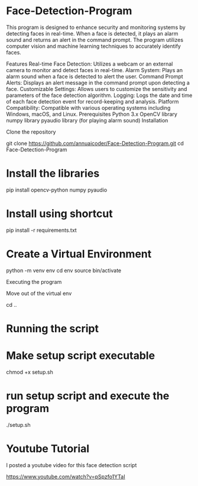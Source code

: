 # Face-Detection-Program
This program is designed to enhance security and monitoring systems by detecting faces in real-time. When a face is detected, it plays an alarm sound and returns an alert in the command prompt. The program utilizes computer vision and machine learning techniques to accurately identify faces.

Features
Real-time Face Detection: Utilizes a webcam or an external camera to monitor and detect faces in real-time.
Alarm System: Plays an alarm sound when a face is detected to alert the user.
Command Prompt Alerts: Displays an alert message in the command prompt upon detecting a face.
Customizable Settings: Allows users to customize the sensitivity and parameters of the face detection algorithm.
Logging: Logs the date and time of each face detection event for record-keeping and analysis.
Platform Compatibility: Compatible with various operating systems including Windows, macOS, and Linux.
Prerequisites
Python 3.x
OpenCV library
numpy library
pyaudio library (for playing alarm sound)
Installation

Clone the repository

git clone https://github.com/annuaicoder/Face-Detection-Program.git
cd Face-Detection-Program

# Install the libraries

pip install opencv-python numpy pyaudio

# Install using shortcut

pip install -r requirements.txt


# Create a Virtual Environment

python -m venv env
cd env
source bin/activate

Executing the program

Move out of the virtual env

cd ..

# Running the script

# Make setup script executable
chmod +x setup.sh

# run setup script and execute the program

./setup.sh


# Youtube Tutorial 

I posted a youtube video for this face detection script

https://www.youtube.com/watch?v=pSpzfo1YTaI
